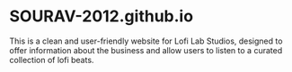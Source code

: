 # SOURAV-2012.github.io
This is a clean and user-friendly website for Lofi Lab Studios, designed to offer information about the business and allow users to listen to a curated collection of lofi beats. 
